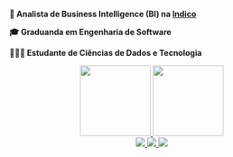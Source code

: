 **💼 Analista de Business Intelligence (BI) na [Indico](https://www.linkedin.com/company/indicobr)**

**🎓 Graduanda em Engenharia de Software**

**👩🏿‍💻 Estudante de Ciências de Dados e Tecnologia**

<div align="center">
  <a href="https://github.com/ceciliasilvads">
    <img height="125vw" src="https://github-readme-stats.vercel.app/api?username=ceciliasilvads&show_icons=true&theme=dracula&include_commits=true"/>
  </a>

  <a href="https://github.com/ceciliasilvads">
    <img height="125vw" src="https://github-readme-stats.vercel.app/api/top-langs/?username=ceciliasilvads&layout=compact&langs_count=8&theme=dracula"/>
  </a>
</div>



<div align="center">
    <a href="https://www.linkedin.com/in/ceciliasilvads/" target="_blank"><img src="https://img.shields.io/badge/-LinkedIn-FD9089?style=for-the-badge&logo=linkedin&logoColor=white" target="_blank">
    </a>
      <a href="https://cecilia-silva.vercel.app/" target="_blank"><img src="https://img.shields.io/badge/-Portifolio-FD9089?style=for-the-badge&logo=GoogleChrome&logoColor=white" target="_blank">
    </a>
    <a href="https://www.hackerrank.com/ceciliasilvadsza" target="_blank"><img src="https://img.shields.io/badge/-hackerRank-FD9089?style=for-the-badge&logo=HackerRank&logoColor=white" target="_blank">
    </a> 
</div>
